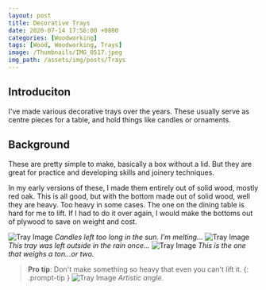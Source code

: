 ```yaml
---
layout: post
title: Decorative Trays
date: 2020-07-14 17:56:00 +0800
categories: [Woodworking]
tags: [Wood, Woodworking, Trays]
image: /Thumbnails/IMG_0517.jpeg
img_path: /assets/img/posts/Trays
---
```


## Introduciton

I've made various decorative trays over the years.  These usually serve as centre pieces for a table, and hold things like candles or ornaments.

## Background

These are pretty simple to make, basically a box without a lid.  But they are great for practice and developing skills and joinery techniques.

In my early versions of these, I made them entirely out of solid wood, mostly red oak.  This is all good, but with the bottom made out of solid wood, well they are heavy.  Too heavy in some cases.  The one on the dining table is hard for me to lift.  If I had to do it over again, I would make the bottoms out of plywood to save on weight and cost.

![Tray Image][Tray1]
_Candles left too long in the sun.  I'm melting..._
![Tray Image][Tray2]
_This tray was left outside in the rain once..._
![Tray Image][Tray3]
_This is the one that weighs a ton...or two._
>**Pro tip**: Don't make something so heavy that even you can't lift it.
{: .prompt-tip }
![Tray Image][Tray4]
_Artistic angle._

[Tray1]: 20200714_161152.jpg
[Tray2]: 20200714_161022.jpg
[Tray3]: IMG_0517.jpeg
[Tray4]: IMG_0518.jpeg
